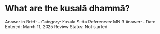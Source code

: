 # What are the kusalā dhammā?

Answer in Brief: -
 Category: Kusala
Sutta References: MN 9
Answer: -
Date Entered: March 11, 2025
Review Status: Not started